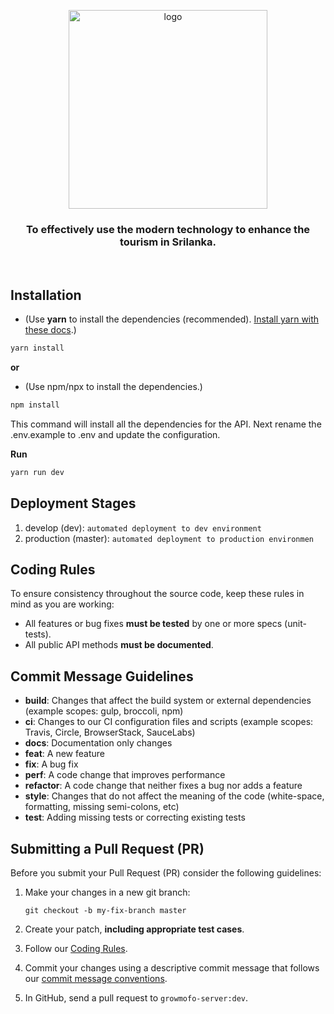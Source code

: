<p align="center">
  <a href="https://github.com/Explore-Srilanka">
    <img src="https://avatars.githubusercontent.com/u/58081968?s=200&v=4" width="318px" alt="logo" />
  </a>
</p>

<h3 align="center">To effectively use the modern technology to enhance the tourism in Srilanka.</h3>
<br />

## Installation

- (Use **yarn** to install the dependencies (recommended). [Install yarn with these docs](https://yarnpkg.com/lang/en/docs/install/).)

```bash
yarn install
```

**or**

- (Use npm/npx to install the dependencies.)

```bash
npm install
```

This command will install all the dependencies for the API. Next rename the .env.example to .env and update the configuration.

**Run**

```bash
yarn run dev
```

## Deployment Stages 

1. develop  (dev): `automated deployment to dev environment`
2. production  (master): `automated deployment to production environmen`

## <a name="rules"></a> Coding Rules
To ensure consistency throughout the source code, keep these rules in mind as you are working:

* All features or bug fixes **must be tested** by one or more specs (unit-tests).
* All public API methods **must be documented**.
  
## Commit Message Guidelines

* **build**: Changes that affect the build system or external dependencies (example scopes: gulp, broccoli, npm)
* **ci**: Changes to our CI configuration files and scripts (example scopes: Travis, Circle, BrowserStack, SauceLabs)
* **docs**: Documentation only changes
* **feat**: A new feature
* **fix**: A bug fix
* **perf**: A code change that improves performance
* **refactor**: A code change that neither fixes a bug nor adds a feature
* **style**: Changes that do not affect the meaning of the code (white-space, formatting, missing semi-colons, etc)
* **test**: Adding missing tests or correcting existing tests

## <a name="submit-pr"></a> Submitting a Pull Request (PR)
Before you submit your Pull Request (PR) consider the following guidelines:

1. Make your changes in a new git branch:

     ```shell
     git checkout -b my-fix-branch master
     ```
1. Create your patch, **including appropriate test cases**.
1. Follow our [Coding Rules](#rules).
1. Commit your changes using a descriptive commit message that follows our
  [commit message conventions](#commit). 
1. In GitHub, send a pull request to `growmofo-server:dev`.
